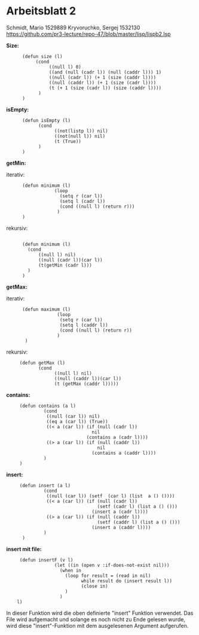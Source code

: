 # Arbeitsblatt 2

Schmidt, Mario 1529889
Kryvoruchko, Sergej 1532130
https://github.com/pr3-lecture/repo-47/blob/master/lisp/lispb2.lsp

**Size:**
```Lisp  
      (defun size (l)
           (cond 
                ((null l) 0)
                ((and (null (cadr l)) (null (caddr l))) 1)
                ((null (cadr l)) (+ 1 (size (caddr l))))
                ((null (caddr l)) (+ 1 (size (cadr l))))
                (t (+ 1 (size (cadr l)) (size (caddr l))))
            )
      )
```
**isEmpty:**
```Lisp  
      (defun isEmpty (l)
            (cond
                  ((not(listp l)) nil)
                  ((not(null l)) nil)
                  (t (True))
            )
      )
```

**getMin:**

iterativ:
```Lisp
      (defun minimum (l)
                  (loop 
                    (setq r (car l))
                    (setq l (cadr l))
                    (cond ((null l) (return r)))
                   )
      )
```
rekursiv:
```Lisp

      (defun minimum (l)
        (cond
            ((null l) nil)
            ((null (cadr l))(car l))
            (t(getMin (cadr l)))
        )
      )
```

**getMax:**

iterativ:
```Lisp
      (defun maximum (l)
                   (loop 
                    (setq r (car l))
                    (setq l (caddr l))
                    (cond ((null l) (return r))
                   )
       )
```
rekursiv:
```Lisp
     (defun getMax (l)
            (cond
                  ((null l) nil)
                  ((null (caddr l))(car l))
                  (t (getMax (caddr l)))))
```

**contains:**
```Lisp
     (defun contains (a l)
              (cond
               ((null (car l)) nil)
               ((eq a (car l)) (True))
               ((< a (car l)) (if (null (cadr l))
                                nil
                              (contains a (cadr l))))
               ((> a (car l)) (if (null (caddr l))
                                  nil
                                (contains a (caddr l))))
              )
     )
```

**insert:**
```Lisp
     (defun insert (a l)
              (cond
               ((null (car l)) (setf  (car l) (list  a () ())))
               ((< a (car l)) (if (null (cadr l))
                                  (setf (cadr l) (list a () ()))
                                (insert a (cadr l))))
               ((> a (car l)) (if (null (caddr l))
                                  (setf (caddr l) (list a () ()))
                                (insert a (caddr l))))
              )
      )
```

**insert mit file:**
```Lisp
     (defun insertF (v l)
                  (let ((in (open v :if-does-not-exist nil)))
                    (when in
                      (loop for result = (read in nil)
                            while result do (insert result l))
                            (close in)
                      )
                    )
    l)
```
In dieser Funktion wird die oben definierte "insert" Funktion verwendet. Das File wird aufgemacht und solange es noch nicht zu Ende gelesen wurde, wird diese "insert"-Funktion mit dem ausgelesenen Argument aufgerufen.
